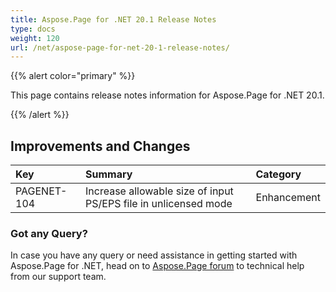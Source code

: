 ```yaml
---
title: Aspose.Page for .NET 20.1 Release Notes
type: docs
weight: 120
url: /net/aspose-page-for-net-20-1-release-notes/
---
```


{{% alert color="primary" %}}

This page contains release notes information for Aspose.Page for .NET 20.1.

{{% /alert %}}
## **Improvements and Changes**

|**Key**|**Summary**|**Category**|
| :- | :- | :- |
|PAGENET-104|Increase allowable size of input PS/EPS file in unlicensed mode|Enhancement|
### **Got any Query?**
In case you have any query or need assistance in getting started with Aspose.Page for .NET, head on to [Aspose.Page forum](https://forum.aspose.com/c/page) to technical help from our support team.
